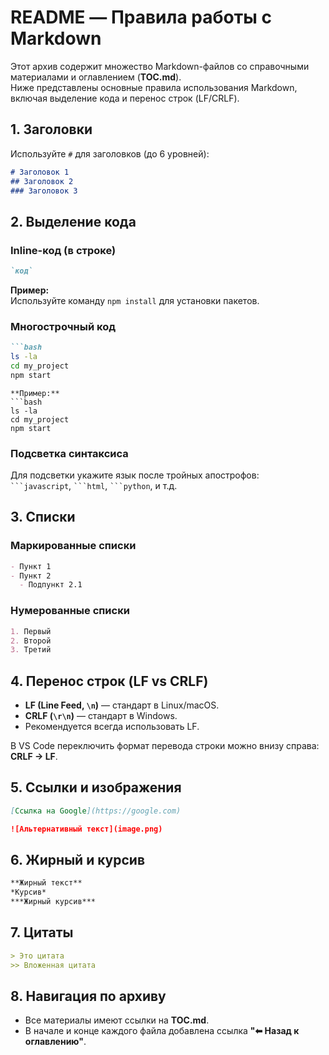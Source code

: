 # README — Правила работы с Markdown

Этот архив содержит множество Markdown-файлов со справочными материалами и оглавлением (**TOC.md**).  
Ниже представлены основные правила использования Markdown, включая выделение кода и перенос строк (LF/CRLF).



## 1. Заголовки
Используйте `#` для заголовков (до 6 уровней):
```markdown
# Заголовок 1
## Заголовок 2
### Заголовок 3
```



## 2. Выделение кода

### Inline-код (в строке)
```markdown
`код`
```
**Пример:**  
Используйте команду `npm install` для установки пакетов.

### Многострочный код
```markdown
```bash
ls -la
cd my_project
npm start
```
```
**Пример:**
```bash
ls -la
cd my_project
npm start
```

### Подсветка синтаксиса
Для подсветки укажите язык после тройных апострофов:  
` ```javascript `, ` ```html `, ` ```python `, и т.д.



## 3. Списки

### Маркированные списки
```markdown
- Пункт 1
- Пункт 2
  - Подпункт 2.1
```

### Нумерованные списки
```markdown
1. Первый
2. Второй
3. Третий
```



## 4. Перенос строк (LF vs CRLF)
- **LF (Line Feed, `\n`)** — стандарт в Linux/macOS.
- **CRLF (`\r\n`)** — стандарт в Windows.
- Рекомендуется всегда использовать LF.

В VS Code переключить формат перевода строки можно внизу справа: **CRLF → LF**.



## 5. Ссылки и изображения
```markdown
[Ссылка на Google](https://google.com)

![Альтернативный текст](image.png)
```



## 6. Жирный и курсив
```markdown
**Жирный текст**
*Курсив*
***Жирный курсив***
```



## 7. Цитаты
```markdown
> Это цитата
>> Вложенная цитата
```



## 8. Навигация по архиву
- Все материалы имеют ссылки на **TOC.md**.
- В начале и конце каждого файла добавлена ссылка **"⬅ Назад к оглавлению"**.
